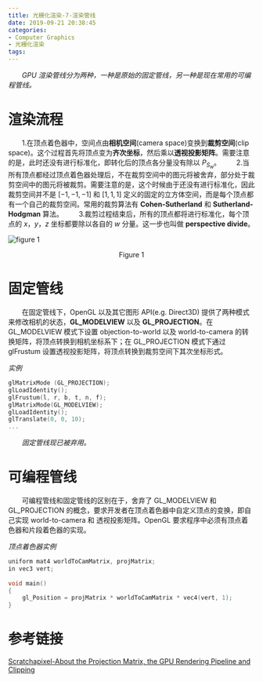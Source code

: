```yaml
---
title: 光栅化渲染-7-渲染管线
date: 2019-09-21 20:38:45
categories:
- Computer Graphics
- 光栅化渲染
tags:
---
```


　　*GPU 渲染管线分为两种，一种是原始的固定管线，另一种是现在常用的可编程管线。*

# 渲染流程
　　1.在顶点着色器中，空间点由**相机空间**(camera space)变换到**裁剪空间**(clip space)。这个过程首先将顶点变为**齐次坐标**，然后乘以**透视投影矩阵**。需要注意的是，此时还没有进行标准化，即转化后的顶点各分量没有除以 $P_{S_w}$。
　　2.当所有顶点都经过顶点着色器处理后，不在裁剪空间中的图元将被舍弃，部分处于裁剪空间中的图元将被裁剪。需要注意的是，这个时候由于还没有进行标准化，因此裁剪空间并不是 $[-1, -1, -1]$ 和 $[1, 1, 1]$ 定义的固定的立方体空间，而是每个顶点都有一个自己的裁剪空间。常用的裁剪算法有 **Cohen-Sutherland** 和 **Sutherland-Hodgman** 算法。
　　3.裁剪过程结束后，所有的顶点都将进行标准化，每个顶点的 $x$，$y$，$z$ 坐标都要除以各自的 $w$ 分量。这一步也叫做 **perspective divide**。

![figure 1](/figure1.png)
<center>Figure 1</center>

# 固定管线
　　在固定管线下，OpenGL 以及其它图形 API(e.g. Direct3D) 提供了两种模式来修改相机的状态，**GL_MODELVIEW** 以及 **GL_PROJECTION**。在 GL_MODELVIEW 模式下设置 objection-to-world 以及 world-to-camera 的转换矩阵，将顶点转换到相机坐标系下；在 GL_PROJECTION 模式下通过 glFrustum 设置透视投影矩阵，将顶点转换到裁剪空间下其次坐标形式。

*实例*
```C++
glMatrixMode (GL_PROJECTION); 
glLoadIdentity(); 
glFrustum(l, r, b, t, n, f); 
glMatrixMode(GL_MODELVIEW); 
glLoadIdentity(); 
glTranslate(0, 0, 10); 
... 
```

　　*固定管线现已被弃用。*

# 可编程管线
　　可编程管线和固定管线的区别在于，舍弃了 GL_MODELVIEW 和 GL_PROJECTION 的概念，要求开发者在顶点着色器中自定义顶点的变换，即自己实现 world-to-camera 和 透视投影矩阵。OpenGL 要求程序中必须有顶点着色器和片段着色器的实现。

*顶点着色器实例*
```C++
uniform mat4 worldToCamMatrix, projMatrix; 
in vec3 vert; 
 
void main() 
{ 
    gl_Position = projMatrix * worldToCamMatrix * vec4(vert, 1); 
} 
```

# 参考链接
[Scratchapixel-About the Projection Matrix, the GPU Rendering Pipeline and Clipping](https://www.scratchapixel.com/lessons/3d-basic-rendering/perspective-and-orthographic-projection-matrix/projection-matrix-GPU-rendering-pipeline-clipping)